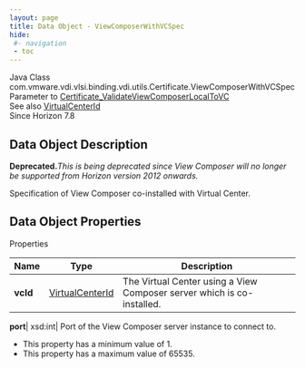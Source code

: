 ```yaml
---
layout: page
title: Data Object - ViewComposerWithVCSpec
hide:
 #- navigation
 - toc
---
```






Java Class
    com.vmware.vdi.vlsi.binding.vdi.utils.Certificate.ViewComposerWithVCSpec  
Parameter to
     [Certificate_ValidateViewComposerLocalToVC](vdi.utils.Certificate.md#validateViewComposerLocalToVC)  
See also
     [VirtualCenterId](vdi.entity.VirtualCenterId.md)  
Since 
    Horizon 7.8

## Data Object Description 

**Deprecated.**_This is being deprecated since View Composer will no longer be supported from Horizon version 2012 onwards._

Specification of View Composer co-installed with Virtual Center. 

## Data Object Properties

Properties

Name |  Type |  Description   
---|---|---  
**vcId**| [VirtualCenterId](vdi.entity.VirtualCenterId.md)|  The Virtual Center using a View Composer server which is co-installed.   
  
**port**|  xsd:int|  Port of the View Composer server instance to connect to.   


  * This property has a minimum value of 1. 
  * This property has a maximum value of 65535. 

  
  
  
  
  
  

